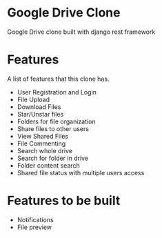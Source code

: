# Google Drive Clone
Google Drive clone built with django rest framework

# Features
A list of  features that this clone has.

- User Registration and Login
- File Upload
- Download Files
- Star/Unstar files
- Folders for file organization
- Share files to other users
- View Shared Files
- File Commenting
- Search whole drive
- Search for folder in drive
- Folder content search
- Shared file status with multiple users access

# Features to be built

- Notifications
- File preview 
